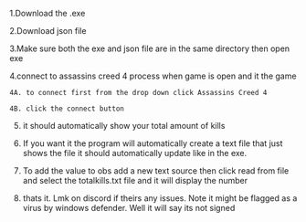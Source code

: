 1.Download the .exe

2.Download json file

3.Make sure both the exe and json file are in the same directory then open exe

4.connect to assassins creed 4 process when game is open and it the game
  
    4A. to connect first from the drop down click Assassins Creed 4
  
    4B. click the connect button

5. it should automatically show your total amount of kills

6. If you want it the program will automatically create a text file that just shows the file it should automatically update like in the exe.

7. To add the value to obs add a new text source then click read from file and select the totalkills.txt file and it will display the number

8. thats it. Lmk on discord if theirs any issues. Note it might be flagged as a virus by windows defender. Well it will say its not signed 
